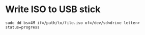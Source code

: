 # Write ISO to USB stick

```
sudo dd bs=4M if=/path/to/file.iso of=/dev/sd<drive letter> status=progress
```
